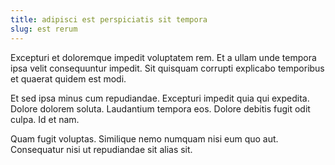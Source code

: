 ```yaml
---
title: adipisci est perspiciatis sit tempora
slug: est rerum
---
```


Excepturi et doloremque impedit voluptatem rem. Et a ullam unde tempora ipsa velit consequuntur impedit. Sit quisquam corrupti explicabo temporibus et quaerat quidem est modi.

Et sed ipsa minus cum repudiandae. Excepturi impedit quia qui expedita. Dolore dolorem soluta. Laudantium tempora eos. Dolore debitis fugit odit culpa. Id et nam.

Quam fugit voluptas. Similique nemo numquam nisi eum quo aut. Consequatur nisi ut repudiandae sit alias sit.
